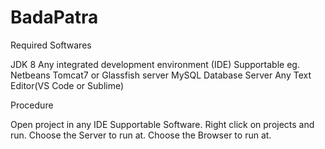 # BadaPatra
Required Softwares

JDK 8
Any  integrated development environment (IDE) Supportable eg. Netbeans
Tomcat7 or Glassfish server
MySQL Database Server
Any Text Editor(VS Code or Sublime)

Procedure

Open project in any IDE Supportable Software.
Right click on projects and run. 
Choose the Server to run at.
Choose the Browser to run at.
